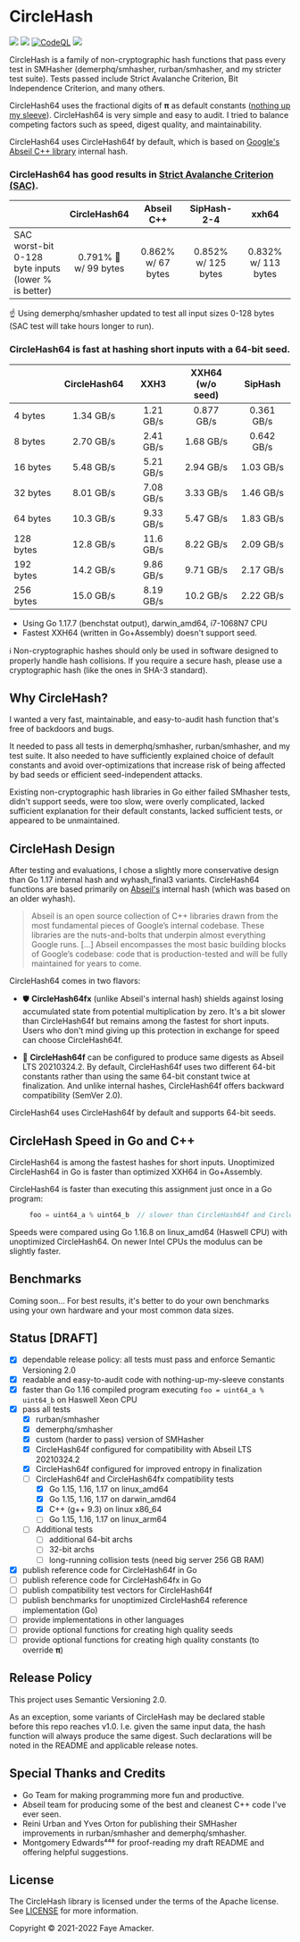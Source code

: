 # CircleHash

[![](https://github.com/fxamacker/circlehash/workflows/CI/badge.svg)](https://github.com/fxamacker/circlehash/actions?query=workflow%3ACI)
[![](https://github.com/fxamacker/circlehash/workflows/linters/badge.svg)](https://github.com/fxamacker/circlehash/actions?query=workflow%3Alinters)
[![CodeQL](https://github.com/fxamacker/circlehash/actions/workflows/codeql-analysis.yml/badge.svg)](https://github.com/fxamacker/circlehash/actions/workflows/codeql-analysis.yml)
[![](https://github.com/fxamacker/circlehash/workflows/cover%20100%25/badge.svg)](https://github.com/fxamacker/circlehash/actions?query=workflow%3A%22cover+100%25%22)

CircleHash is a family of non-cryptographic hash functions that pass every test in SMHasher (demerphq/smhasher, rurban/smhasher, and my stricter test suite).  Tests passed include Strict Avalanche Criterion, Bit Independence Criterion, and many others.

CircleHash64 uses the fractional digits of **π** as default constants ([nothing up my sleeve](https://en.wikipedia.org/wiki/Nothing-up-my-sleeve_number)). CircleHash64 is very simple and easy to audit.  I tried to balance competing factors such as speed, digest quality, and maintainability.

CircleHash64 uses CircleHash64f by default, which is based on [Google's Abseil C++ library](https://abseil.io/about/) internal hash.

### CircleHash64 has good results in [Strict Avalanche Criterion (SAC)](https://en.wikipedia.org/wiki/Avalanche_effect#Strict_avalanche_criterion).

|                | CircleHash64 | Abseil C++ | SipHash-2-4 | xxh64 |
| :---           | :---:         | :---:  | :---: | :---: |
| SAC worst-bit <br/> 0-128 byte inputs <br/> (lower % is better) | 0.791% 🥇 <br/> w/ 99 bytes | 0.862% <br/> w/ 67 bytes | 0.852% <br/> w/ 125 bytes | 0.832% <br/> w/ 113 bytes |

☝️ Using demerphq/smhasher updated to test all input sizes 0-128 bytes (SAC test will take hours longer to run).

### CircleHash64 is fast at hashing short inputs with a 64-bit seed.
|              | CircleHash64 | XXH3 | XXH64 <br/>(w/o seed) | SipHash |
|:-------------|:---:|:---:|:---:|:---:|
| 4 bytes | 1.34 GB/s | 1.21 GB/s| 0.877 GB/s | 0.361 GB/s |
| 8 bytes | 2.70 GB/s | 2.41 GB/s | 1.68 GB/s | 0.642 GB/s |
| 16 bytes | 5.48 GB/s | 5.21 GB/s | 2.94 GB/s | 1.03 GB/s |
| 32 bytes | 8.01 GB/s | 7.08 GB/s | 3.33 GB/s | 1.46 GB/s |
| 64 bytes | 10.3 GB/s | 9.33 GB/s | 5.47 GB/s | 1.83 GB/s |
| 128 bytes | 12.8 GB/s | 11.6 GB/s | 8.22 GB/s | 2.09 GB/s |
| 192 bytes | 14.2 GB/s | 9.86 GB/s | 9.71 GB/s | 2.17 GB/s |
| 256 bytes | 15.0 GB/s | 8.19 GB/s | 10.2 GB/s | 2.22 GB/s |

- Using Go 1.17.7 (benchstat output), darwin_amd64, i7-1068N7 CPU  
- Fastest XXH64 (written in Go+Assembly) doesn't support seed.

ℹ️ Non-cryptographic hashes should only be used in software designed to properly handle hash collisions.  If you require a secure hash, please use a cryptographic hash (like the ones in SHA-3 standard).

## Why CircleHash?

I wanted a very fast, maintainable, and easy-to-audit hash function that's free of backdoors and bugs.

It needed to pass all tests in demerphq/smhasher, rurban/smhasher, and my test suite.  It also needed to have sufficiently explained choice of default constants and avoid over-optimizations that increase risk of being affected by bad seeds or efficient seed-independent attacks.

Existing non-cryptographic hash libraries in Go either failed SMhasher tests, didn't support seeds, were too slow, were overly complicated, lacked sufficient explanation for their default constants, lacked sufficient tests, or appeared to be unmaintained.

## CircleHash Design

After testing and evaluations, I chose a slightly more conservative design than Go 1.17 internal hash and wyhash_final3 variants.  CircleHash64 functions are based primarily on [Abseil's](https://abseil.io/about/) internal hash (which was based on an older wyhash).

> Abseil is an open source collection of C++ libraries drawn from the most fundamental pieces of Google’s internal codebase. These libraries are the nuts-and-bolts that underpin almost everything Google runs. [...] Abseil encompasses the most basic building blocks of Google’s codebase: code that is production-tested and will be fully maintained for years to come.

CircleHash64 comes in two flavors:

- 🛡️ **CircleHash64fx** (unlike Abseil's internal hash) shields against losing accumulated state from potential multiplication by zero. It's a bit slower than CircleHash64f but remains among the fastest for short inputs. Users who don't mind giving up this protection in exchange for speed can choose CircleHash64f.

- 🚀 **CircleHash64f** can be configured to produce same digests as Abseil LTS 20210324.2.  By default, CircleHash64f uses two different 64-bit constants rather than using the same 64-bit constant twice at finalization.  And unlike internal hashes, CircleHash64f offers backward compatibility (SemVer 2.0).

CircleHash64 uses CircleHash64f by default and supports 64-bit seeds.

## CircleHash Speed in Go and C++

CircleHash64 is among the fastest hashes for short inputs. Unoptimized CircleHash64 in Go is faster than optimized XXH64 in Go+Assembly.

CircleHash64 is faster than executing this assignment just once in a Go program:

```Go 
     foo = uint64_a % uint64_b  // slower than CircleHash64f and CircleHash64fx on Haswell Xeon
```

Speeds were compared using Go 1.16.8 on linux_amd64 (Haswell CPU) with unoptimized CircleHash64. On newer Intel CPUs the modulus can be slightly faster.

## Benchmarks

Coming soon... For best results, it's better to do your own benchmarks using your own hardware and your most common data sizes.

## Status [DRAFT]
  - [x] dependable release policy: all tests must pass and enforce Semantic Versioning 2.0
  - [x] readable and easy-to-audit code with nothing-up-my-sleeve constants
  - [x] faster than Go 1.16 compiled program executing `foo = uint64_a % uint64_b` on Haswell Xeon CPU
  - [x] pass all tests
      - [x] rurban/smhasher
      - [x] demerphq/smhasher
      - [x] custom (harder to pass) version of SMHasher 
      - [x] CircleHash64f configured for compatibility with Abseil LTS 20210324.2
      - [x] CircleHash64f configured for improved entropy in finalization
      - [ ] CircleHash64f and CircleHash64fx compatibility tests
          - [x] Go 1.15, 1.16, 1.17 on linux_amd64
          - [x] Go 1.15, 1.16, 1.17 on darwin_amd64
          - [x] C++ (g++ 9.3) on linux x86_64
          - [ ] Go 1.15, 1.16, 1.17 on linux_arm64
      - [ ] Additional tests
          - [ ] additional 64-bit archs
          - [ ] 32-bit archs
          - [ ] long-running collision tests (need big server 256 GB RAM)
  - [x] publish reference code for CircleHash64f in Go
  - [ ] publish reference code for CircleHash64fx in Go
  - [ ] publish compatibility test vectors for CircleHash64f
  - [ ] publish benchmarks for unoptimized CircleHash64 reference implementation (Go)
  - [ ] provide implementations in other languages
  - [ ] provide optional functions for creating high quality seeds
  - [ ] provide optional functions for creating high quality constants (to override **π**)

## Release Policy

This project uses Semantic Versioning 2.0.  

As an exception, some variants of CircleHash may be declared stable before this repo reaches v1.0.  I.e. given the same input data, the hash function will always produce the same digest.  Such declarations will be noted in the README and applicable release notes.

## Special Thanks and Credits
  - Go Team for making programming more fun and productive.
  - Abseil team for producing some of the best and cleanest C++ code I've ever seen.
  - Reini Urban and Yves Orton for publishing their SMHasher improvements in rurban/smhasher and demerphq/smhasher.
  - Montgomery Edwards⁴⁴⁸ for proof-reading my draft README and offering helpful suggestions.

## License

The CircleHash library is licensed under the terms of the Apache license. See [LICENSE](LICENSE) for more information.

Copyright © 2021-2022 Faye Amacker.
